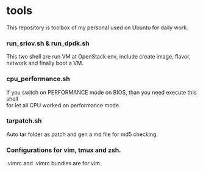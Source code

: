 # tools
This repository is toolbox of my personal used on Ubuntu for daily work. 

### run_sriov.sh & run_dpdk.sh
This two shell are run VM at OpenStack env, include create image, flavor, \
network and finally boot a VM.

### cpu_performance.sh
If you switch on PERFORMANCE mode on BIOS, than you need execute this shell \
for let all CPU worked on performance mode.

### tarpatch.sh
Auto tar folder as patch and gen a md file for md5 checking.

### Configurations for vim, tmux and zsh.
.vimrc and .vimrc.bundles are for vim.
